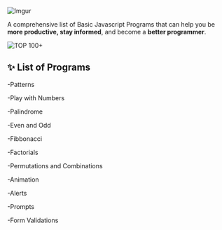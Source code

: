![Imgur](https://drive.google.com/drive/folders/0B8lIoDfdqJ1bRGxCZ3NmXy10ODg)

A comprehensive list of Basic Javascript Programs that can help you be **more productive, stay informed**, and become a **better programmer**. 

![TOP 100+](https://img.shields.io/badge/TOP-100+-lightgray.svg)


## ✨ List of Programs

-Patterns

-Play with Numbers

-Palindrome

-Even and Odd

-Fibbonacci

-Factorials

-Permutations and Combinations

-Animation

-Alerts

-Prompts

-Form Validations
